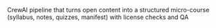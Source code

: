 CrewAI pipeline that turns open content into a structured micro-course (syllabus, notes, quizzes, manifest) with license checks and QA